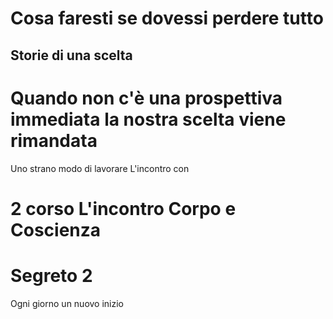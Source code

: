 




# Cosa faresti se dovessi perdere tutto 

## Storie di una scelta



# Quando non c'è una prospettiva immediata la nostra scelta viene rimandata


Uno strano modo di lavorare L'incontro con 
# 2 corso L'incontro Corpo e Coscienza

# Segreto 2
Ogni giorno un nuovo inizio
<!--stackedit_data:
eyJoaXN0b3J5IjpbLTE5OTY3NTEyODhdfQ==
-->